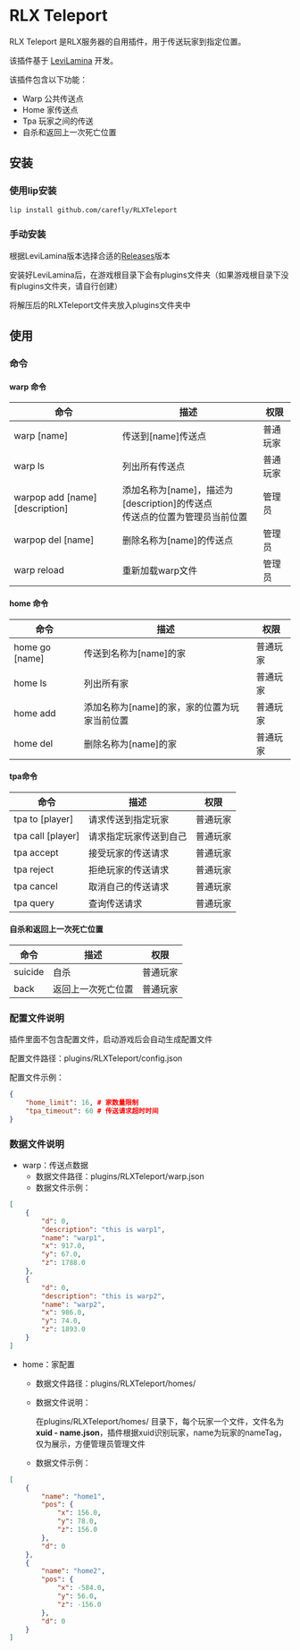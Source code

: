 # RLX Teleport

RLX Teleport 是RLX服务器的自用插件，用于传送玩家到指定位置。

该插件基于 [LeviLamina](https://github.com/LeviLamina/LeviLamina) 开发。

该插件包含以下功能：

- Warp 公共传送点
- Home 家传送点
- Tpa 玩家之间的传送
- 自杀和返回上一次死亡位置

## 安装

### 使用lip安装
```bash
lip install github.com/carefly/RLXTeleport
```

### 手动安装

根据LeviLamina版本选择合适的[Releases](https://github.com/carefly/RLXTeleport/releases)版本

安装好LeviLamina后，在游戏根目录下会有plugins文件夹（如果游戏根目录下没有plugins文件夹，请自行创建）

将解压后的RLXTeleport文件夹放入plugins文件夹中

## 使用

### 命令

#### warp 命令
  
| 命令                            | 描述                                                                          | 权限     |
| ------------------------------- | ----------------------------------------------------------------------------- | -------- |
| warp [name]                     | 传送到[name]传送点                                                            | 普通玩家 |
| warp ls                         | 列出所有传送点                                                                | 普通玩家 |
| warpop add [name] [description] | 添加名称为[name]，描述为[description]的传送点<br>传送点的位置为管理员当前位置 | 管理员   |
| warpop del [name]               | 删除名称为[name]的传送点                                                      | 管理员   |
| warp reload                     | 重新加载warp文件                                                              | 管理员   |

#### home 命令

| 命令           | 描述                                         | 权限     |
| -------------- | -------------------------------------------- | -------- |
| home go [name] | 传送到名称为[name]的家                       | 普通玩家 |
| home ls        | 列出所有家                                   | 普通玩家 |
| home add       | 添加名称为[name]的家，家的位置为玩家当前位置 | 普通玩家 |
| home del       | 删除名称为[name]的家                         | 普通玩家 |


#### tpa命令

| 命令              | 描述                   | 权限     |
| ----------------- | ---------------------- | -------- |
| tpa to [player]   | 请求传送到指定玩家     | 普通玩家 |
| tpa call [player] | 请求指定玩家传送到自己 | 普通玩家 |
| tpa accept        | 接受玩家的传送请求     | 普通玩家 |
| tpa reject        | 拒绝玩家的传送请求     | 普通玩家 |
| tpa cancel        | 取消自己的传送请求     | 普通玩家 |
| tpa query         | 查询传送请求           | 普通玩家 |

#### 自杀和返回上一次死亡位置

| 命令    | 描述               | 权限     |
| ------- | ------------------ | -------- |
| suicide | 自杀               | 普通玩家 |
| back    | 返回上一次死亡位置 | 普通玩家 |

### 配置文件说明

插件里面不包含配置文件，启动游戏后会自动生成配置文件

配置文件路径：plugins/RLXTeleport/config.json

配置文件示例：

```json
{
    "home_limit": 16, # 家数量限制
    "tpa_timeout": 60 # 传送请求超时时间
}
```

### 数据文件说明

- warp：传送点数据
  - 数据文件路径：plugins/RLXTeleport/warp.json
  - 数据文件示例：

```json
[
    {
        "d": 0, 
        "description": "this is warp1", 
        "name": "warp1", 
        "x": 917.0, 
        "y": 67.0, 
        "z": 1788.0 
    },
    {
        "d": 0,
        "description": "this is warp2",
        "name": "warp2",
        "x": 986.0,
        "y": 74.0,
        "z": 1893.0
    }
]
```

- home：家配置
  - 数据文件路径：plugins/RLXTeleport/homes/
  - 数据文件说明：
  
    在plugins/RLXTeleport/homes/ 目录下，每个玩家一个文件，文件名为 **xuid - name.json**，插件根据xuid识别玩家，name为玩家的nameTag，仅为展示，方便管理员管理文件

  - 数据文件示例：

```json
[
    {
        "name": "home1", 
        "pos": {
            "x": 156.0, 
            "y": 78.0, 
            "z": 156.0 
        },
        "d": 0 
    },
    {
        "name": "home2",
        "pos": {
            "x": -584.0,
            "y": 56.0,
            "z": -156.0
        },
        "d": 0
    }
]
```